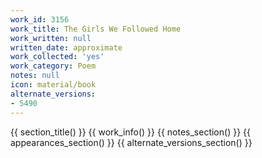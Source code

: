 ```yaml
---
work_id: 3156
work_title: The Girls We Followed Home
work_written: null
written_date: approximate
work_collected: 'yes'
work_category: Poem
notes: null
icon: material/book
alternate_versions:
- 5490
---
```


{{ section_title() }}
{{ work_info() }}
{{ notes_section() }}
{{ appearances_section() }}
{{ alternate_versions_section() }}
